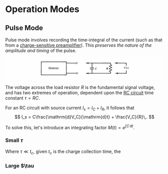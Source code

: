 Operation Modes
===============

Pulse Mode
----------
Pulse mode involves recording the time-integral of the current (such as that from a [charge-sensitive preamplifier](electronics.md#Charge-Sensitive-Amplifier)). This *preserves the nature of the amplitude and timing* of the pulse.

![Pulse Mode Schematic](images/pulse-mode.png)

The voltage across the load resistor $R$ is the fundamental signal voltage, and has two extremes of operation, dependent upon the [RC circuit](rc-circuits.md#RC-Circuit) time constant $\tau=RC$.

For an RC circuit with source current $I_s=I_C+I_R$, it follows that
$$
I_s = C\frac{\mathrm{d}V_C}{\mathrm{d}t} + \frac{V_C}{R}\,.
$$

To solve this, let's introduce an integrating factor $M(t)=e^{\int{C\,\mathrm{d}t}}$. 


### Small $\tau$
Where $\tau \ll t_c$, given $t_c$ is the charge collection time, the 

### Large $\tau